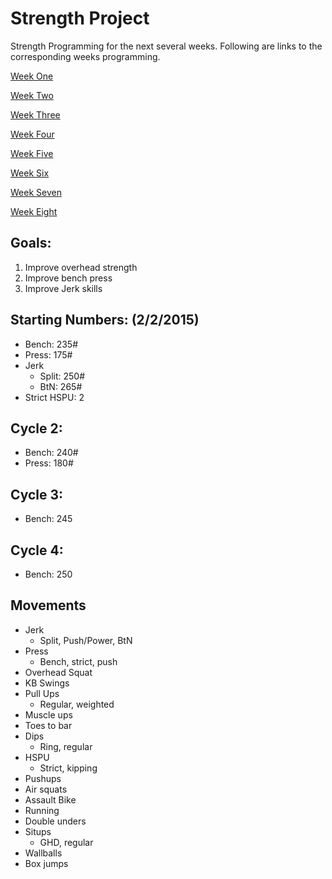 # Strength Project
Strength Programming for the next several weeks. Following are links to the corresponding weeks programming.

[Week One](week1.md)

[Week Two](week2.md)

[Week Three](week3.md)

[Week Four](week4.md)

[Week Five](week5.md)

[Week Six](week6.md)

[Week Seven](week7.md)

[Week Eight](week8.md)

## Goals:
  1. Improve overhead strength
  2. Improve bench press
  3. Improve Jerk skills
  
## Starting Numbers: (2/2/2015)
* Bench: 235#
* Press: 175#
* Jerk
  * Split: 250#
  * BtN: 265#
* Strict HSPU: 2

## Cycle 2:
* Bench: 240#
* Press: 180#

## Cycle 3:
* Bench: 245

## Cycle 4:
* Bench: 250

## Movements
* Jerk
  * Split, Push/Power, BtN
* Press
  * Bench, strict, push
* Overhead Squat
* KB Swings
* Pull Ups
  * Regular, weighted
* Muscle ups
* Toes to bar
* Dips
  * Ring, regular
* HSPU
  * Strict, kipping
* Pushups
* Air squats
* Assault Bike
* Running
* Double unders
* Situps
  * GHD, regular
* Wallballs
* Box jumps
